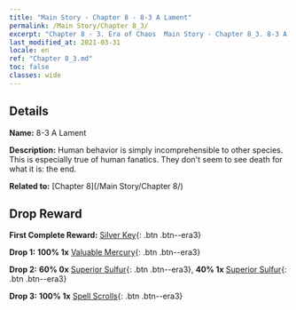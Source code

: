 ```yaml
---
title: "Main Story - Chapter 8 - 8-3 A Lament"
permalink: /Main Story/Chapter 8_3/
excerpt: "Chapter 8 - 3. Era of Chaos  Main Story - Chapter 8_3. 8-3 A Lament"
last_modified_at: 2021-03-31
locale: en
ref: "Chapter 8_3.md"
toc: false
classes: wide
---
```


## Details

 **Name:** 8-3 A Lament

 **Description:** Human behavior is simply incomprehensible to other species. This is especially true of human fanatics. They don't seem to see death for what it is: the end.

 **Related to:** [Chapter 8](/Main Story/Chapter 8/)

## Drop Reward

 **First Complete Reward:** [Silver Key](/Items/con_693/){: .btn .btn--era3}

 **Drop 1:** **100% 1x** [Valuable Mercury](/Items/mat_28/){: .btn .btn--era3}

 **Drop 2:** **60% 0x** [Superior Sulfur](/Items/mat_22/){: .btn .btn--era3}, **40% 1x** [Superior Sulfur](/Items/mat_22/){: .btn .btn--era3}

 **Drop 3:** **100% 1x** [Spell Scrolls](/Items/con_694/){: .btn .btn--era3}

